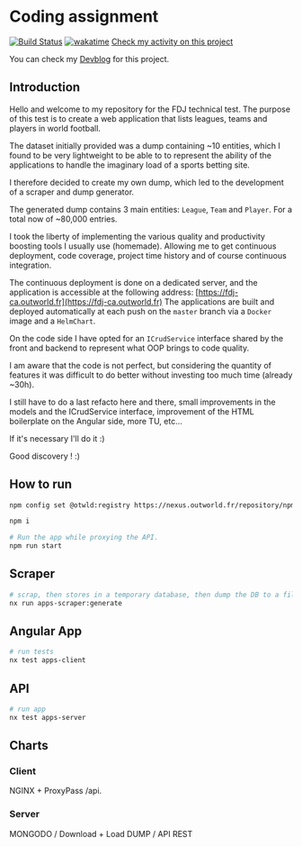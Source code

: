 # Coding assignment

[![Build Status](https://drone.outworld.fr/api/badges/ntrehout/fdj-ca/status.svg)](https://drone.outworld.fr/ntrehout/fdj-ca)
[![wakatime](https://wakatime.com/badge/user/fbf17092-b7b3-4965-b1ae-ab3c4c25c68b/project/ac0f6019-50e5-40ae-b0a1-48357d4b2e3a.svg)](https://wakatime.com/badge/user/fbf17092-b7b3-4965-b1ae-ab3c4c25c68b/project/ac0f6019-50e5-40ae-b0a1-48357d4b2e3a)
[Check my activity on this project](https://wakatime.com/@Azword/projects/ahlbgwukys?start=2023-01-31&end=2023-02-13)

You can check my [Devblog](./DEVBLOG.md) for this project.

## Introduction

Hello and welcome to my repository for the FDJ technical test.
The purpose of this test is to create a web application that lists leagues, teams and players in world football.

The dataset initially provided was a dump containing ~10 entities, which I found to be very lightweight to be able to
to represent the ability of the applications to handle the imaginary load of a sports betting site.

I therefore decided to create my own dump, which led to the development of a scraper and dump generator.

The generated dump contains 3 main entities: `League`, `Team` and `Player`.
For a total now of ~80,000 entries.

I took the liberty of implementing the various quality and productivity boosting tools I usually use (homemade).
Allowing me to get continuous deployment, code coverage, project time history and of course continuous integration.

The continuous deployment is done on a dedicated server, and the application is accessible at the following address: [https://fdj-ca.outworld.fr](https://fdj-ca.outworld.fr)
The applications are built and deployed automatically at each push on the `master` branch via a `Docker` image and a `HelmChart`.

On the code side I have opted for an `ICrudService` interface shared by the front and backend to represent what OOP brings to code quality.

I am aware that the code is not perfect, but considering the quantity of features it was difficult to do better without investing too much time (already ~30h).

I still have to do a last refacto here and there, small improvements in the models and the ICrudService interface, improvement of the HTML boilerplate on the Angular side, more TU, etc...

If it's necessary I'll do it :)

Good discovery ! :)

## How to run

```bash
npm config set @otwld:registry https://nexus.outworld.fr/repository/npm-group/

npm i

# Run the app while proxying the API.
npm run start
```

## Scraper

```bash
# scrap, then stores in a temporary database, then dump the DB to a file.
nx run apps-scraper:generate
```

## Angular App

```bash
# run tests
nx test apps-client
```

## API

```bash
# run app
nx test apps-server
```

## Charts

### Client

NGINX + ProxyPass /api.

### Server

MONGODO / Download + Load DUMP / API REST
